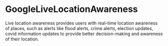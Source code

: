 # GoogleLiveLocationAwareness

Live location awareness provides users with real-time location awareness of places, such as alerts like flood alerts, crime alerts, election updates, covid information updates to provide better decision-making and awareness of their location.
